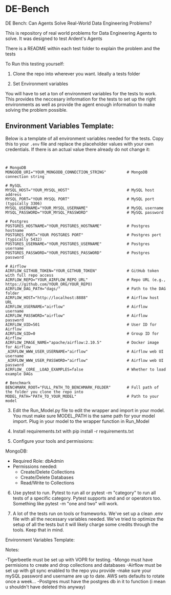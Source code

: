 # DE-Bench
DE Bench: Can Agents Solve Real-World Data Engineering Problems?

This is repository of real world problems for Data Engineering Agents to solve. It was designed to test Ardent's Agents

There is a README within each test folder to explain the problem and the tests

To Run this testing yourself:

1. Clone the repo into wherever you want. Ideally a tests folder

2. Set Environment variables

  You will have to set a ton of environment variables for the tests to work. This provides the neccesary information for the tests to set up the right environments as well as provide the agent enough information to make solving the problem possible.


## Environment Variables Template:

Below is a template of all environment variables needed for the tests. Copy this to your `.env` file and replace the placeholder values with your own credentials. If there is an actual value there already do not change it:

<pre><code>

# MongoDB
MONGODB_URI="YOUR_MONGODB_CONNECTION_STRING"         # MongoDB connection string

# MySQL
MYSQL_HOST="YOUR_MYSQL_HOST"                         # MySQL host address
MYSQL_PORT="YOUR MYSQL PORT"                         # MySQL port (typically 3306)
MYSQL_USERNAME="YOUR_MYSQL_USERNAME"                 # MySQL username
MYSQL_PASSWORD="YOUR_MYSQL_PASSWORD"                 # MySQL password

# Postgres
POSTGRES_HOSTNAME="YOUR_POSTGRES_HOSTNAME"           # Postgres hostname
POSTGRES_PORT="YOUR POSTGRES PORT"                   # Postgres port (typically 5432)
POSTGRES_USERNAME="YOUR_POSTGRES_USERNAME"           # Postgres username
POSTGRES_PASSWORD="YOUR_POSTGRES_PASSWORD"           # Postgres password

# Airflow
AIRFLOW_GITHUB_TOKEN="YOUR_GITHUB_TOKEN"             # GitHub token with full repo access
AIRFLOW_REPO="YOUR_AIRFLOW_REPO_URL"                 # Repo URL (e.g., https://github.com/YOUR_ORG/YOUR_REPO)
AIRFLOW_DAG_PATH="dags/"                             # Path to the DAG folder
AIRFLOW_HOST="http://localhost:8888"                 # Airflow host URL
AIRFLOW_USERNAME="airflow"                           # Airflow username
AIRFLOW_PASSWORD="airflow"                           # Airflow password
AIRFLOW_UID=501                                      # User ID for Airflow
AIRFLOW_GID=0                                        # Group ID for Airflow
AIRFLOW_IMAGE_NAME="apache/airflow:2.10.5"           # Docker image for Airflow
_AIRFLOW_WWW_USER_USERNAME="airflow"                 # Airflow web UI username
_AIRFLOW_WWW_USER_PASSWORD="airflow"                 # Airflow web UI password
AIRFLOW__CORE__LOAD_EXAMPLES=false                   # Whether to load example DAGs

# Benchmark
BENCHMARK_ROOT="FULL_PATH_TO_BENCHMARK_FOLDER"       # Full path of the folder you clone the repo into
MODEL_PATH="PATH_TO_YOUR_MODEL"                      # Path to your model
</code></pre>

3. Edit the Run_Model.py file to edit the wrapper and import in your model. You must make sure MODEL_PATH is the same path for your model import. Plug in your model to the wrapper function in Run_Model

4. Install requirements.txt with pip install -r requirements.txt

5. Configure your tools and permissions:

MongoDB:
- Required Role: dbAdmin
- Permissions needed:
  - Create/Delete Collections
  - Create/Delete Databases
  - Read/Write to Collections

6. Use pytest to run. Pytest to run all or pytest -m "category" to run all tests of a specific category. Pytest supports and and or operators too. Something like pytest -m "one and two" will work.

7. A lot of the tests run on tools or frameworks. We've set up a clean .env file with all the necessary variables needed. We've tried to optimize the setup of all the tests but it will likely charge some credits through the tools. Keep that in mind.

Environment Variables Template:







Notes:

-Tigerbeetle must be set up with VOPR for testing.
-Mongo must have permisions to create and drop collections and databases
-Airflow must be set up with git sync enabled to the repo you provide
-make sure your mySQL password and username are up to date. AWS sets defaults to rotate once a week...
-Postgres must have the postgres db in it to function (i mean u shouldn't have deleted this anyway)
